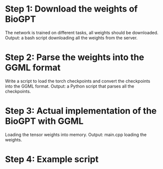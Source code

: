 # Step 1: Download the weights of BioGPT

The network is trained on different tasks, all weights should be downloaded.
Output: a bash script downloading all the weights from the server.


# Step 2: Parse the weights into the GGML format

Write a script to load the torch checkpoints and convert the checkpoints into the
GGML format.
Output: a Python script that parses all the checkpoints.


# Step 3: Actual implementation of the BioGPT with GGML

Loading the tensor weights into memory.
Output: main.cpp loading the weights.

# Step 4: Example script 